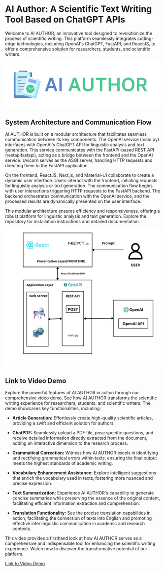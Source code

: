 # AI Author: A Scientific Text Writing Tool Based on ChatGPT APIs

Welcome to AI AUTHOR, an innovative tool designed to revolutionize the process of scientific writing. This platform seamlessly integrates cutting-edge technologies, including OpenAI's ChatGPT, FastAPI, and ReactJS, to offer a comprehensive solution for researchers, students, and scientific writers.

![Project logo](https://github.com/AyaElAmari/AI_AUTHOR_FINAL_PROJECT/blob/main/AI_AUTHOR-logo.png)

## System Architecture and Communication Flow

AI AUTHOR is built on a modular architecture that facilitates seamless communication between its key components. The OpenAI service (main.py) interfaces with OpenAI's ChatGPT API for linguistic analysis and text generation. This service communicates with the FastAPI-based REST API (restapifastapi), acting as a bridge between the frontend and the OpenAI service. Uvicorn serves as the ASGI server, handling HTTP requests and directing them to the FastAPI application.

On the frontend, ReactJS, Next.js, and Material-UI collaborate to create a dynamic user interface. Users interact with the frontend, initiating requests for linguistic analysis or text generation. The communication flow begins with user interactions triggering HTTP requests to the FastAPI backend. The backend orchestrates communication with the OpenAI service, and the processed results are dynamically presented on the user interface.

This modular architecture ensures efficiency and responsiveness, offering a robust platform for linguistic analysis and text generation. Explore the repository for installation instructions and detailed documentation.

![Project Architecture](https://github.com/AyaElAmari/AI_AUTHOR_FINAL_PROJECT/blob/main/architecture_AI_Author.png)

## Link to Video Demo

Explore the powerful features of AI AUTHOR in action through our comprehensive video demo. See how AI AUTHOR transforms the scientific writing experience for researchers, students, and scientific writers. The demo showcases key functionalities, including:

- **Article Generation:** Effortlessly create high-quality scientific articles, providing a swift and efficient solution for authors.
  
- **ChatPDF:** Seamlessly upload a PDF file, pose specific questions, and receive detailed information directly extracted from the document, adding an interactive dimension to the research process.

- **Grammatical Correction:** Witness how AI AUTHOR excels in identifying and rectifying grammatical errors within texts, ensuring the final output meets the highest standards of academic writing.

- **Vocabulary Enhancement Assistance:** Explore intelligent suggestions that enrich the vocabulary used in texts, fostering more nuanced and precise expression.

- **Text Summarization:** Experience AI AUTHOR's capability to generate concise summaries while preserving the essence of the original content, facilitating efficient information extraction and comprehension.

- **Translation Functionality:** See the precise translation capabilities in action, facilitating the conversion of texts into English and promoting effective interlinguistic communication in academic and research contexts.

This video provides a firsthand look at how AI AUTHOR serves as a comprehensive and indispensable tool for enhancing the scientific writing experience. Watch now to discover the transformative potential of our platform.


[Link to Video Demo](https://drive.google.com/file/d/1YV13-MRoontcunXIbTmx0Xpa_E-Bb5q8/view?usp=drive_link)
